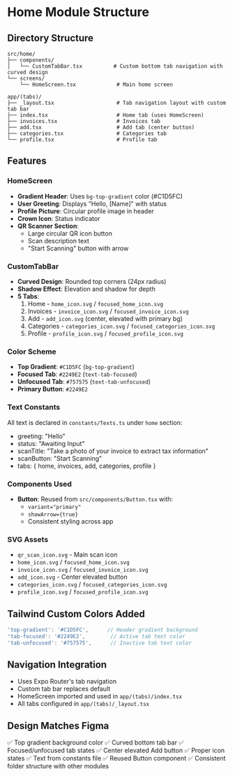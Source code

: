 # Home Module Structure

## Directory Structure
```
src/home/
├── components/
│   └── CustomTabBar.tsx          # Custom bottom tab navigation with curved design
└── screens/
    └── HomeScreen.tsx             # Main home screen

app/(tabs)/
├── _layout.tsx                    # Tab navigation layout with custom tab bar
├── index.tsx                      # Home tab (uses HomeScreen)
├── invoices.tsx                   # Invoices tab
├── add.tsx                        # Add tab (center button)
├── categories.tsx                 # Categories tab
└── profile.tsx                    # Profile tab
```

## Features

### HomeScreen
- **Gradient Header**: Uses `bg-top-gradient` color (#C1D5FC)
- **User Greeting**: Displays "Hello, [Name]" with status
- **Profile Picture**: Circular profile image in header
- **Crown Icon**: Status indicator
- **QR Scanner Section**: 
  - Large circular QR icon button
  - Scan description text
  - "Start Scanning" button with arrow

### CustomTabBar
- **Curved Design**: Rounded top corners (24px radius)
- **Shadow Effect**: Elevation and shadow for depth
- **5 Tabs**:
  1. Home - `home_icon.svg` / `focused_home_icon.svg`
  2. Invoices - `invoice_icon.svg` / `focused_invoice_icon.svg`
  3. Add - `add_icon.svg` (center, elevated with primary bg)
  4. Categories - `categories_icon.svg` / `focused_categories_icon.svg`
  5. Profile - `profile_icon.svg` / `focused_profile_icon.svg`

### Color Scheme
- **Top Gradient**: `#C1D5FC` (`bg-top-gradient`)
- **Focused Tab**: `#2249E2` (`text-tab-focused`)
- **Unfocused Tab**: `#757575` (`text-tab-unfocused`)
- **Primary Button**: `#2249E2`

### Text Constants
All text is declared in `constants/Texts.ts` under `home` section:
- greeting: "Hello"
- status: "Awaiting Input"
- scanTitle: "Take a photo of your invoice to extract tax information"
- scanButton: "Start Scanning"
- tabs: { home, invoices, add, categories, profile }

### Components Used
- **Button**: Reused from `src/components/Button.tsx` with:
  - `variant="primary"`
  - `showArrow={true}`
  - Consistent styling across app

### SVG Assets
- `qr_scan_icon.svg` - Main scan icon
- `home_icon.svg` / `focused_home_icon.svg`
- `invoice_icon.svg` / `focused_invoice_icon.svg`
- `add_icon.svg` - Center elevated button
- `categories_icon.svg` / `focused_categories_icon.svg`
- `profile_icon.svg` / `focused_profile_icon.svg`

## Tailwind Custom Colors Added
```javascript
'top-gradient': '#C1D5FC',      // Header gradient background
'tab-focused': '#2249E2',        // Active tab text color
'tab-unfocused': '#757575',      // Inactive tab text color
```

## Navigation Integration
- Uses Expo Router's tab navigation
- Custom tab bar replaces default
- HomeScreen imported and used in `app/(tabs)/index.tsx`
- All tabs configured in `app/(tabs)/_layout.tsx`

## Design Matches Figma
✅ Top gradient background color
✅ Curved bottom tab bar
✅ Focused/unfocused tab states
✅ Center elevated Add button
✅ Proper icon states
✅ Text from constants file
✅ Reused Button component
✅ Consistent folder structure with other modules
